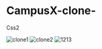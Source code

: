 # CampusX-clone-
Css2 

![clone1](https://user-images.githubusercontent.com/66555692/86784488-332a2100-c07f-11ea-8318-7817741dbaae.jpg)
![clone2](https://user-images.githubusercontent.com/66555692/86784524-3cb38900-c07f-11ea-8474-0f219776279d.jpg)
![1213](https://user-images.githubusercontent.com/66555692/87050337-c13b0e80-c21b-11ea-94b6-7a71385b5920.png)
